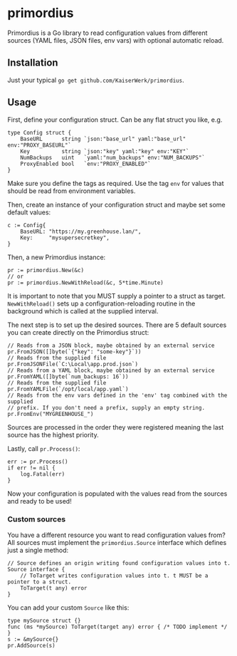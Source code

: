 # primordius
Primordius is a Go library to read configuration values from different sources (YAML files, JSON files, env vars) with 
optional automatic reload.

## Installation

Just your typical ``go get github.com/KaiserWerk/primordius``.

## Usage

First, define your configuration struct. Can be any flat struct you like, e.g.

```golang
type Config struct {
    BaseURL      string `json:"base_url" yaml:"base_url" env:"PROXY_BASEURL"`
    Key          string `json:"key" yaml:"key" env:"KEY"`
    NumBackups   uint   `yaml:"num_backups" env:"NUM_BACKUPS"`
    ProxyEnabled bool   `env:"PROXY_ENABLED"`
}
```

Make sure you define the tags as required. Use the tag ``env`` for values that should be
read from environment variables.

Then, create an instance of your configuration struct and maybe set some default values: 

```golang
c := Config{
    BaseURL: "https://my.greenhouse.lan/",
    Key:     "mysupersecretkey",
}
```

Then, a new Primordius instance:

```golang
pr := primordius.New(&c)
// or
pr := primordius.NewWithReload(&c, 5*time.Minute)
```

It is important to note that you MUST supply a pointer to a struct as target.
``NewWithReload()`` sets up a configuration-reloading routine in the background 
which is called at the supplied interval.

The next step is to set up the desired sources. There are 5 default sources you can create directly
on the Primordius struct:

```golang
// Reads from a JSON block, maybe obtained by an external service
pr.FromJSON([]byte(`{"key": "some-key"}`))
// Reads from the supplied file
pr.FromJSONFile(`C:\Local\app.prod.json`)
// Reads from a YAML block, maybe obtained by an external service
pr.FromYAML([]byte(`num_backups: 16`))
// Reads from the supplied file
pr.FromYAMLFile(`/opt/local/app.yaml`)
// Reads from the env vars defined in the 'env' tag combined with the supplied
// prefix. If you don't need a prefix, supply an empty string.
pr.FromEnv("MYGREENHOUSE_")
```

Sources are processed in the order they were registered meaning the last source has the highest
priority.

Lastly, call ``pr.Process()``:

```golang
err := pr.Process()
if err != nil {
    log.Fatal(err)
}
```

Now your configuration is populated with the values read from the sources and ready to be used!

### Custom sources

You have a different resource you want to read configuration values from? 
All sources must implement the ``primordius.Source`` interface which defines just
a single method:

```golang
// Source defines an origin writing found configuration values into t.
Source interface {
    // ToTarget writes configuration values into t. t MUST be a pointer to a struct.
    ToTarget(t any) error
}
```

You can add your custom ``Source`` like this:

```golang
type mySource struct {}
func (ms *mySource) ToTarget(target any) error { /* TODO implement */ }
s := &mySource{}
pr.AddSource(s)
```
